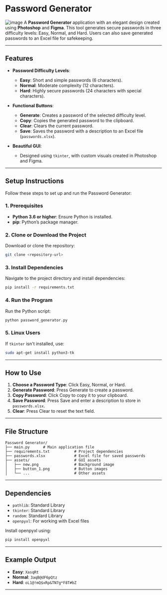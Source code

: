 # Password Generator
![image](https://github.com/user-attachments/assets/15ec2556-daad-4cc0-8c1a-f6c098e510a7)
A **Password Generator** application with an elegant design created using **Photoshop** and **Figma**. This tool generates secure passwords in three difficulty levels: Easy, Normal, and Hard. Users can also save generated passwords to an Excel file for safekeeping.

---

## Features

- **Password Difficulty Levels**:
  - **Easy**: Short and simple passwords (6 characters).
  - **Normal**: Moderate complexity (12 characters).
  - **Hard**: Highly secure passwords (24 characters with special characters).

- **Functional Buttons**:
  - **Generate**: Creates a password of the selected difficulty level.
  - **Copy**: Copies the generated password to the clipboard.
  - **Clear**: Clears the current password.
  - **Save**: Saves the password with a description to an Excel file (`passwords.xlsx`).

- **Beautiful GUI**:
  - Designed using `tkinter`, with custom visuals created in Photoshop and Figma.

---

## Setup Instructions

Follow these steps to set up and run the Password Generator:

### 1. Prerequisites
- **Python 3.6 or higher**: Ensure Python is installed.
- **pip**: Python’s package manager.

### 2. Clone or Download the Project
Download or clone the repository:

```bash
git clone <repository-url>
```

### 3. Install Dependencies
Navigate to the project directory and install dependencies:

```bash
pip install -r requirements.txt
```

### 4. Run the Program
Run the Python script:

```bash
python password_generator.py
```

### 5. Linux Users
If `tkinter` isn't installed, use:

```bash
sudo apt-get install python3-tk
```

---

## How to Use

1. **Choose a Password Type**: Click Easy, Normal, or Hard.
2. **Generate Password**: Press Generate to create a password.
3. **Copy Password**: Click Copy to copy it to your clipboard.
4. **Save Password**: Press Save and enter a description to store in `passwords.xlsx`.
5. **Clear**: Press Clear to reset the text field.

---

## File Structure

```
Password Generator/
├── main.py      # Main application file
├── requirements.txt           # Project dependencies
├── passwords.xlsx             # Excel file for saved passwords
├── assets/                    # GUI assets
│   ├── new.png                # Background image
│   ├── button_1.png           # Button images
│   └── ...                    # Other assets
```

---

## Dependencies

- `pathlib`: Standard Library
- `tkinter`: Standard Library
- `random`: Standard Library
- `openpyxl`: For working with Excel files

Install openpyxl using:

```bash
pip install openpyxl
```

---

## Example Output

- **Easy**: `XasqRt`
- **Normal**: `3aqB@dF6pQtz`
- **Hard**: `oL1@!mQ$xRp&TN7g*F8T#bZ`

---

